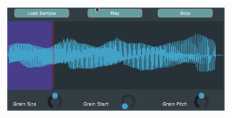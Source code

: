 ![slider preview](https://raw.githubusercontent.com/shefa/ideal-system/master/Peek%202019-12-13%2002-11.gif)
